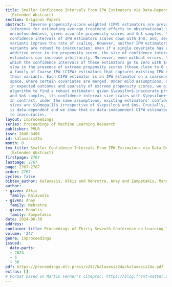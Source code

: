 ```yaml
---
title: Smaller Confidence Intervals From IPW Estimators via Data-Dependent Coarsening
  (Extended Abstract)
section: Original Papers
abstract: 'Inverse propensity-score weighted (IPW) estimators are prevalent in causal
  inference for estimating average treatment effects in observational studies. Under
  unconfoundedness, given accurate propensity scores and $n$ samples, the size of
  confidence intervals of IPW estimators scales down with $n$, and, several of their
  variants improve the rate of scaling. However, neither IPW estimators nor their
  variants are robust to inaccuracies: even if a single covariate has an $\epsilon>0$
  additive error in the propensity score, the size of confidence intervals of these
  estimators can increase arbitrarily. Moreover, even without errors, the rate with
  which the confidence intervals of these estimators go to zero with $n$ can be arbitrarily
  slow in the presence of extreme propensity scores (those close to 0 or 1). We introduce
  a family of Coarse IPW (CIPW) estimators that captures existing IPW estimators and
  their variants. Each CIPW estimator is an IPW estimator on a coarsened covariate
  space, where certain covariates are merged. Under mild assumptions, e.g., Lipschitzness
  in expected outcomes and sparsity of extreme propensity scores, we give an efficient
  algorithm to find a robust estimator: given $\epsilon$-inaccurate propensity scores
  and $n$ samples, its confidence interval size scales with $\epsilon+(1/\sqrt{n})$.
  In contrast, under the same assumptions, existing estimators’ confidence interval
  sizes are $\Omega(1)$ irrespective of $\epsilon$ and $n$. Crucially, our estimator
  is data-dependent and we show that no data-independent CIPW estimator can be robust
  to inaccuracies. '
layout: inproceedings
series: Proceedings of Machine Learning Research
publisher: PMLR
issn: 2640-3498
id: kalavasis24a
month: 0
tex_title: Smaller Confidence Intervals From IPW Estimators via Data-Dependent Coarsening
  (Extended Abstract)
firstpage: 2767
lastpage: 2767
page: 2767-2767
order: 2767
cycles: false
bibtex_author: Kalavasis, Alkis and Mehrotra, Anay and Zampetakis, Manolis
author:
- given: Alkis
  family: Kalavasis
- given: Anay
  family: Mehrotra
- given: Manolis
  family: Zampetakis
date: 2024-06-30
address:
container-title: Proceedings of Thirty Seventh Conference on Learning Theory
volume: '247'
genre: inproceedings
issued:
  date-parts:
  - 2024
  - 6
  - 30
pdf: https://proceedings.mlr.press/v247/kalavasis24a/kalavasis24a.pdf
extras: []
# Format based on Martin Fenner's citeproc: https://blog.front-matter.io/posts/citeproc-yaml-for-bibliographies/
---
```


